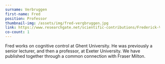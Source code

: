 ```yaml
---
surname: Verbruggen
first-name: Fred
position: Professor
thumbnail-img: /assets/img/fred-vergbruggen.jpg
link: https://www.researchgate.net/scientific-contributions/Frederick-Verbruggen-38674382
co-count: 1
---
```


Fred works on cognitive control at Ghent University. He was previously a senior lecturer, and then a professor, at Exeter University. We have published together through a common connection with Fraser Milton.







